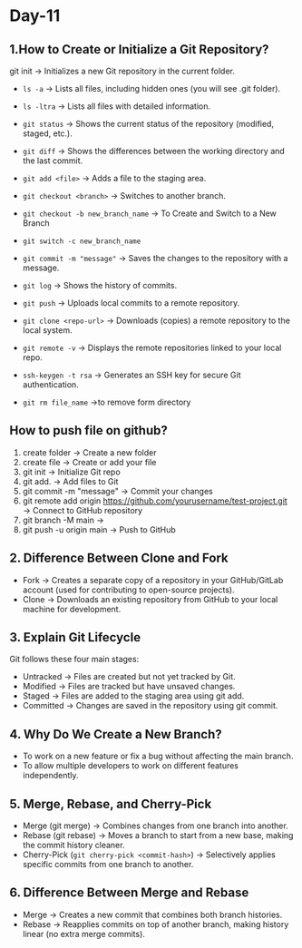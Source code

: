 # Day-11

## 1.How to Create or Initialize a Git Repository?
   
   git init    → Initializes a new Git repository in the current folder.

- ```ls -a``` → Lists all files, including hidden ones (you will see .git folder).

- ```ls -ltra``` → Lists all files with detailed information.

- ```git status``` → Shows the current status of the repository (modified, staged, etc.).
- ```git diff``` → Shows the differences between the working directory and the last commit.

- ```git add <file>``` → Adds a file to the staging area.
- ```git checkout <branch>``` → Switches to another branch.
- ```git checkout -b new_branch_name```  → To Create and Switch to a New Branch
- ```git switch -c new_branch_name```

- ```git commit -m "message"``` → Saves the changes to the repository with a message.

- ```git log``` → Shows the history of commits.
- ```git push``` → Uploads local commits to a remote repository.
- ```git clone <repo-url>``` → Downloads (copies) a remote repository to the local system.
- ```git remote -v``` → Displays the remote repositories linked to your local repo.
- ```ssh-keygen -t rsa``` → Generates an SSH key for secure Git authentication.
- ```git rm file_name```  →to remove form directory

## How to push file on github?

 1) create folder    →  Create a new folder
 2) create file      →  Create or add your file
 3) git init         →  Initialize Git repo
 4) git add.         →  Add files to Git
 5) git commit -m "message"  →  Commit your changes
 6) git remote add origin https://github.com/yourusername/test-project.git  →  Connect to GitHub repository
 7) git branch -M main       →  
 8) git push -u origin main  →  Push to GitHub

## 2. Difference Between Clone and Fork
- Fork → Creates a separate copy of a repository in your GitHub/GitLab account (used for contributing to open-source projects).
- Clone → Downloads an existing repository from GitHub to your local machine for development.
 
## 3. Explain Git Lifecycle
Git follows these four main stages:

- Untracked → Files are created but not yet tracked by Git.
- Modified → Files are tracked but have unsaved changes.
- Staged → Files are added to the staging area using git add.
- Committed → Changes are saved in the repository using git commit.
  
## 4. Why Do We Create a New Branch?
- To work on a new feature or fix a bug without affecting the main branch.
- To allow multiple developers to work on different features independently.
  
## 5. Merge, Rebase, and Cherry-Pick
- Merge (git merge) → Combines changes from one branch into another.
- Rebase (git rebase) → Moves a branch to start from a new base, making the commit history cleaner.
- Cherry-Pick (```git cherry-pick <commit-hash>```) → Selectively applies specific commits from one branch to another.
  
## 6. Difference Between Merge and Rebase
- Merge → Creates a new commit that combines both branch histories.
- Rebase → Reapplies commits on top of another branch, making history linear (no extra merge commits).
